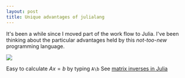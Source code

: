 ```yaml
---
layout: post
title: Unique advantages of julialang
---
```


It's been a while since I moved part of the work flow to Julia. I've been thinking about the particular advantages held by this *not-too-new* programming language.

![](https://julialang.org/images/benchmarks.svg)

Easy to calculate $Ax=b$ by typing `A\b`
See [matrix inverses in Julia](https://stanford.edu/class/ee103/julia_slides/julia_inverses_slides.pdf)